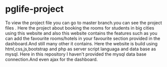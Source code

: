 # pglife-project


To view the project file you can go to master branch.you can see the project files .
Here the project about booking the rooms for students in big cities using this website and 
also this website contains the features such as you can add the favourite rooms/hotels in your 
favourite section provided in the dashboard.And still many other it contains.
Here the website is build using html,css,js,bootstrap and php as server script languaga and data base as mysql.
Here in this repository  I  haven't provided the mysql data base connection.And even ajax for the dashboard.

